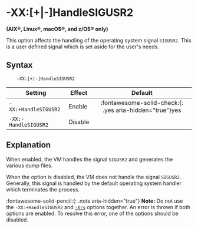 <!--
* Copyright (c) 2023, 2023 IBM Corp. and others
*
* This program and the accompanying materials are made
* available under the terms of the Eclipse Public License 2.0
* which accompanies this distribution and is available at
* https://www.eclipse.org/legal/epl-2.0/ or the Apache
* License, Version 2.0 which accompanies this distribution and
* is available at https://www.apache.org/licenses/LICENSE-2.0.
*
* This Source Code may also be made available under the
* following Secondary Licenses when the conditions for such
* availability set forth in the Eclipse Public License, v. 2.0
* are satisfied: GNU General Public License, version 2 with
* the GNU Classpath Exception [1] and GNU General Public
* License, version 2 with the OpenJDK Assembly Exception [2].
*
* [1] https://www.gnu.org/software/classpath/license.html
* [2] https://openjdk.org/legal/assembly-exception.html
*
* SPDX-License-Identifier: EPL-2.0 OR Apache-2.0 OR GPL-2.0 WITH
* Classpath-exception-2.0 OR LicenseRef-GPL-2.0 WITH Assembly-exception
-->

# -XX:\[+|-\]HandleSIGUSR2

**(AIX&reg;, Linux&reg;, macOS&reg;, and z/OS&reg; only)**

This option affects the handling of the operating system signal `SIGUSR2`. This is a user defined signal which is set aside for the user's needs.

## Syntax

        -XX:[+|-]HandleSIGUSR2

| Setting               | Effect  | Default                                                                            |
|-----------------------|---------|:----------------------------------------------------------------------------------:|
| `-XX:+HandleSIGUSR2 ` | Enable  | :fontawesome-solid-check:{: .yes aria-hidden="true"}<span class="sr-only">yes</span> |
| `-XX:-HandleSIGUSR2 ` | Disable |                                                                                    |


## Explanation

When enabled, the VM handles the signal `SIGUSR2` and generates the various dump files.

When the option is disabled, the VM does not handle the signal `SIGUSR2`. Generally, this signal is handled by the default operating system handler which terminates the process.

:fontawesome-solid-pencil:{: .note aria-hidden="true"} **Note:** Do not use the `-XX:+HandleSIGUSR2` and [`-Xrs`](xrs.md) options together. An error is thrown if both options are enabled. To resolve this error, one of the options should be disabled.

<!-- ==== END OF TOPIC ==== xxhandlesigusr2.md ==== -->
